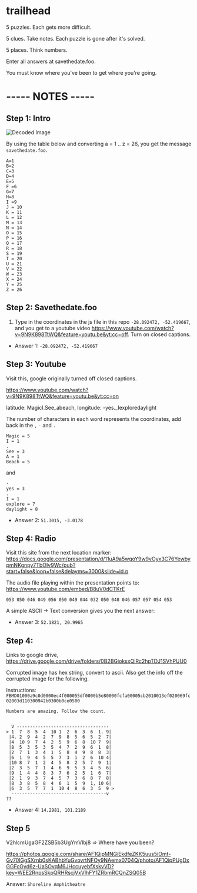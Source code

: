 # trailhead
5 puzzles. Each gets more difficult.

5 clues. Take notes. Each puzzle is gone after it's solved.

5 places. Think numbers. 

Enter all answers at savethedate.foo.

You must know where you've been to get where you're going.


# ----- NOTES -----


## Step 1: Intro

![Decoded Image](http://i.imgur.com/sUoA702.png)

By using the table below and converting a = 1 .. z = 26, you get the message `savethedate.foo`.

```
A=1
B=2
C=3
D=4
E=5
F =6
G=7
H=8
I =9
J = 10
K = 11
L = 12
M = 13
N = 14
O = 15
P = 16
Q = 17
R = 18
S = 19
T = 20
U = 21
V = 22
W = 23
X = 24
Y = 25
Z = 26
```

## Step 2: Savethedate.foo

1) Type in the coordinates in the js file in this repo `-28.092472, -52.419667`, and you get to a youtube video https://www.youtube.com/watch?v=9N9K898TtWQ&feature=youtu.be&yt:cc=off. Turn on closed captions.

* Answer 1: `-28.092472, -52.419667`

## Step 3: Youtube

Visit this, google originally turned off closed captions.

https://www.youtube.com/watch?v=9N9K898TtWQ&feature=youtu.be&yt:cc=on

latitude: MagicI.See_abeach, longitude: -yes._Iexploredaylight

The number of characters in each word represents the coordinates, add back in the `,` `-` and `.`

```
Magic = 5
I = 1
.
See = 3
A = 1
Beach = 5
```

and

```
-
yes = 3
.
I = 1
explore = 7
daylight = 8
```

* Answer 2: `51.3015, -3.0178`

## Step 4: Radio

Visit this site from the next location marker: https://docs.google.com/presentation/d/11uA9a5wgoY9w9vOyx3C76YewbypmNKgnpy7TbOIv9Wc/pub?start=false&loop=false&delayms=3000&slide=id.p

The audio file playing within the presentation points to: https://www.youtube.com/embed/B8uV0dCTKrE

`053 050 046 049 056 050 049 044 032 050 048 046 057 057 054 053`

A simple ASCII -> Text conversion gives you the next answer:

* Answer 3: `52.1821, 20.9965`

## Step 4:

Links to google drive, https://drive.google.com/drive/folders/0B2BGioksxQiRc2hpTDJ1SVhPUU0

Corrupted image has hex string, convert to ascii. Also get the info off the corrupted image for the following.

Instructions: `FBMD01000a9c0d0000ec4f000055df0000b5e80000fcfa00005cb2010013ef020069fc02003d110300942b0300b0ce0500`

```
Numbers are amazing. Follow the count.


  V -----------------------------------
> 1  7  8  5  4  10 1  2  6  3  6  1. 9|
 |4. 2  9  4  2  7  9  8  5  6  5  2  7|
 |4  10 9  7  4  2  5  9  6  8  10 7  9|
 |8  5  3  5  3  5  4  7  2  9  6  1  8|
 |2  7  1  3  4  1  5  8  4  9  8  8  3|
 |6  1  9  4  5  5  7  3  1  2  6  10 4|
 |10 8  7  1  2  4  5  8  2  5  7  9  1|
 |2  3  5  7  1  4  6  9  5  3  4  5  6|
 |9  1  4  4  8  3  7  6  2  5  1  6  7|
 |2  1  9  3  7  4  5  7  3  6  8  7  8|
 |8  3  8  5  8  4  6  1  5  9  1, 10 6|
 |6  3  5  7  7  1  10 4  8  6  3  5  9 >
  ------------------------------------v
??
```

* Answer 4: `14.2981, 101.2189`

## Step 5

V2hlcmUgaGF2ZSB5b3UgYmVlbj8 => Where have you been?

https://photos.google.com/share/AF1QipMNGiEkdfeZKK5uus5iOmt-Gv70lGgSXrnb0sKABhbYuGvovrtNFOy9NAemx0704Q/photo/AF1QipPUgDxGGFcGyd6z-UaSOvqM6JHccuyebfXskvVD?key=WEE2RnpsSkpQRHRscjVxVlhFY1ZRbmRCQnZSQ05B

Answer: `Shoreline Amphitheatre`
